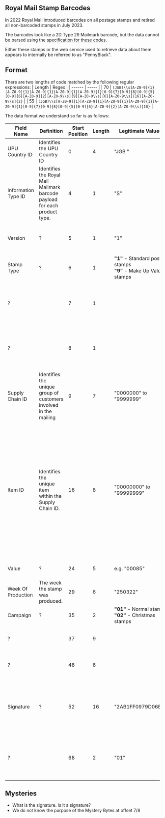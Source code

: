 Royal Mail Stamp Barcodes
--

In 2022 Royal Mail introduced barcodes on all postage stamps and retired all non-barcoded stamps in July 2023.

The barcodes look like a 2D Type 29 Mailmark barcode, but the data cannot be parsed using the [specification for these codes](https://www.royalmail.com/sites/royalmail.com/files/2023-09/mailmark-barcode-definition-document-september-2023.pdf).

Either these stamps or the web service used to retrieve data about them appears to internally be referred to as "PennyBlack".

Format
---

There are two lengths of code matched by the following regular expressions:
| Length | Regex | 
| ------ | ----- |
| 70     | `(JGB)\\s[A-Z0-9]{1}[A-Z0-9]{1}[A-Z0-9]{1}[A-Z0-9]{1}[A-Z0-9]{1}[0-9]{7}[0-9]{8}[0-9]{5}[0-9]{6}[A-Z0-9]{2}[A-Z0-9\\s]{9}[A-Z0-9\\s]{6}[A-Z0-9\\s]{16}[A-Z0-9\\s]{2}` |
| 55     | `(JGB)\\s[A-Z0-9]{1}[A-Z0-9]{1}[A-Z0-9]{1}[A-Z0-9]{1}[A-Z0-9]{1}[0-9]{7}[0-9]{8}[0-9]{5}[0-9]{6}[A-Z0-9]{2}[A-Z0-9\\s]{18}` |

The data format we understand so far is as follows:

| Field Name | Definition | Start Position | Length | Legitimate Value(s) | Comment | 
| ---------- | ---------- | ---------------|------- | ------------------- | ------- |
| UPU Country ID | Identifies the UPU Country ID | 0 | 4 | "JGB " | Note the space at the end |
| Information Type ID | Identifies the Royal Mail Mailmark barcode payload for each product type. | 4 | 1 | "S" | S, for stamp. We think. |
| Version | ? | 5 | 1 | "1" | Presumably the version of the barcode as in Mailmark |
| Stamp Type | ? | 6 | 1 | **"1"** - Standard postage stamps<br>**"9"** - Make Up Value stamps |  |
| ? |  | 7 | 1 | | No idea what these mean, they may be a more specific product ID |
| ? |  | 8 | 1 | | No idea what these mean, they may be a more specific product ID |
| Supply Chain ID | Identifies the unique group of customers involved in the mailing | 9 | 7 | "0000000" to "9999999" | Format is Numeric only. For barcode stamps it appears to always be "1017031". |
| Item ID | Identifies the unique item within the Supply Chain ID. | 16 | 8 | "00000000" to "99999999" | This is basically the stamp ID, it is one digit longer than a normal Mailmark Item ID. Every Mailmark barcode is required to carry an ID so it can be uniquely identified for at least 90 days. Format is Numeric only. |
| Value | ? | 24 | 5 | e.g. "00085" | Value of the stamp in pence | 
| Week Of Production | The week the stamp was produced. | 29 | 6 | "250322" | Fairly sure this is in DDMMYY format. |
| Campaign | ? | 35 | 2 | **"01"** - Normal stamps<br>**"02"** - Christmas stamps |  |
| ? |  | 37 | 9 | | We have only seen this be whitespace. |
| ? |  | 46 | 6 | | We have only seen this be whitespace. |
| Signature | ? | 52 | 16 | "2AB1FF0979D06BDC" | Only present on 70 byte barcodes. This looks like a hex-encoded signature of some form. |
| ? |  | 68 | 2 | "01" | Always "01". Perhaps a field terminator or signature version. |

Mysteries
---
* What is the signature. Is it a signature?
* We do not know the purpose of the Mystery Bytes at offset 7/8
